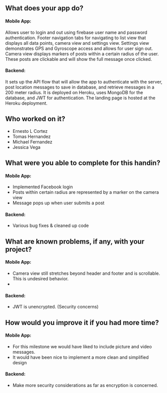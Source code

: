 ## What does your app do?
#### Mobile App:
Allows user to login and out using firebase user name and password authentication.  Footer navigation tabs for navigating to list view that displays all data points, camera view and settings view.  Settings view demonstrates GPS and Gyroscope access and allows for user sign out. Camera view displays markers of posts within a certain radius of the user. These posts are clickable and will show the full message once clicked.
#### Backend:
It sets up the API flow that will allow the app to authenticate with the server, post location messages to save in database, and retrieve messages in a 200 meter radius.  It is deployed on Heroku, uses MongoDB for the database, and JWT for authentication. The landing page is hosted at the Heroku deployment.

## Who worked on it?
- Ernesto L Cortez
- Tomas Hernandez
- Michael Fernandez
- Jessica Vega

## What were you able to complete for this handin?
#### Mobile App:
- Implemented Facebook login
- Posts within certain radius are represented by a marker on the camera view
- Message pops up when user submits a post

#### Backend:
- Various bug fixes & cleaned up code

## What are known problems, if any, with your project?
#### Mobile App:
- Camera view still stretches beyond header and footer and is scrollable.  This is undesired behavior.
-

#### Backend:
- JWT is unencrypted. (Security concerns)

## How would you improve it if you had more time?
#### Mobile App:
- For this milestone we would have liked to include picture and video messages.
- It would have been nice to implement a more clean and simplified design

#### Backend:
- Make more security considerations as far as encryption is concerned.
